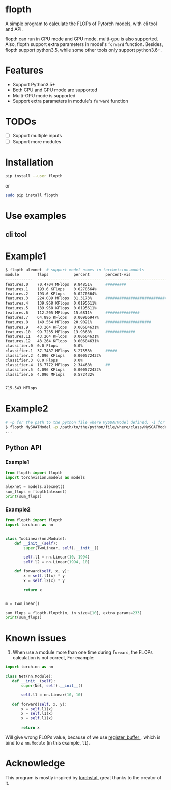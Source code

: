 # flopth
A simple program to calculate the FLOPs of Pytorch models, with cli tool and API.

flopth can run in CPU mode and GPU mode. multi-gpu is also supported. Also, flopth support extra parameters in model's `forward` function. Besides, flopth support python3.5, while some other tools only support python3.6+.  

# Features
 - Support Python3.5+
 - Both CPU and GPU mode are supported
 - Multi-GPU mode is supported
 - Support extra parameters in module's `forward` function

# TODOs
 - [ ] Support multiple inputs
 - [ ] Support more modules 

# Installation
```bash
pip install --user flopth 
```
or 
```bash
sudo pip install flopth
```

# Use examples
## cli tool
# Example1
```bash
$ flopth alexnet  # support model names in torchvision.models
module        flops           percent       percent-vis
------------  --------------  ------------  -------------------------------
features.0    70.4704 MFlops  9.84851%      #########
features.1    193.6 KFlops    0.0270564%
features.2    193.6 KFlops    0.0270564%
features.3    224.089 MFlops  31.3173%      ###############################
features.4    139.968 KFlops  0.0195611%
features.5    139.968 KFlops  0.0195611%
features.6    112.205 MFlops  15.6811%      ###############
features.7    64.896 KFlops   0.00906947%
features.8    149.564 MFlops  20.9021%      ####################
features.9    43.264 KFlops   0.00604631%
features.10   99.7235 MFlops  13.9368%      #############
features.11   43.264 KFlops   0.00604631%
features.12   43.264 KFlops   0.00604631%
classifier.0  0.0 Flops       0.0%
classifier.1  37.7487 MFlops  5.27553%      #####
classifier.2  4.096 KFlops    0.000572432%
classifier.3  0.0 Flops       0.0%
classifier.4  16.7772 MFlops  2.34468%      ##
classifier.5  4.096 KFlops    0.000572432%
classifier.6  4.096 MFlops    0.572432%


715.543 MFlops
```
# Example2
```bash
# -p for the path to the python file where MySOATModel defined, -i for input size, -x for extra parameters
$ flopth MySOATModel -p /path/to/the/python/file/where/class/MySOATModel/is/defined/models.py -i 3 224 224 -x 1994025
...
```

## Python API
### Example1
```python
from flopth import flopth
import torchvision.models as models

alexnet = models.alexnet()
sum_flops = flopth(alexnet)
print(sum_flops)
```
### Example2
```python
from flopth import flopth
import torch.nn as nn


class TwoLinear(nn.Module):
    def __init__(self):
        super(TwoLinear, self).__init__()

        self.l1 = nn.Linear(10, 1994)
        self.l2 = nn.Linear(1994, 10)

    def forward(self, x, y):
        x = self.l1(x) * y
        x = self.l2(x) * y

        return x


m = TwoLinear()

sum_flops = flopth.flopth(m, in_size=[10], extra_params=233)
print(sum_flops)
```

# Known issues
 1. When use a module more than one time during `forward`, the FLOPs calculation is not correct, For example:
 ```python
import torch.nn as nn

class Net(nn.Module):
    def __init__(self):
        super(Net, self).__init__()

        self.l1 = nn.Linear(10, 10)

    def forward(self, x, y):
        x = self.l1(x)
        x = self.l1(x)
        x = self.l1(x)

        return x
 ```
 Will give wrong FLOPs value, because of we use [register_buffer ](https://pytorch.org/docs/stable/_modules/torch/nn/modules/module.html#Module.register_buffer), which is bind to a `nn.Module` (in this example, `l1`). 

# Acknowledge
This program is mostly inspired by [torchstat](https://github.com/Swall0w/torchstat), great thanks to the creator of it.
